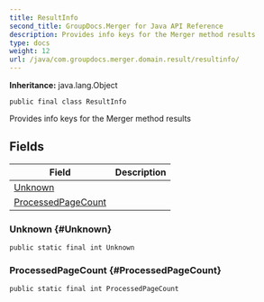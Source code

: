 ```yaml
---
title: ResultInfo
second_title: GroupDocs.Merger for Java API Reference
description: Provides info keys for the Merger method results
type: docs
weight: 12
url: /java/com.groupdocs.merger.domain.result/resultinfo/
---
```

**Inheritance:**
java.lang.Object
```
public final class ResultInfo
```

Provides info keys for the Merger method results
## Fields

| Field | Description |
| --- | --- |
| [Unknown](#Unknown) |  |
| [ProcessedPageCount](#ProcessedPageCount) |  |
### Unknown {#Unknown}
```
public static final int Unknown
```


### ProcessedPageCount {#ProcessedPageCount}
```
public static final int ProcessedPageCount
```


